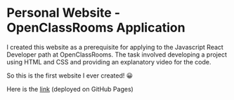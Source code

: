 # Personal Website - OpenClassRooms Application

I created this website as a prerequisite for applying to the Javascript React Developer path at OpenClassRooms. The task involved developing a project using HTML and CSS and providing an explanatory video for the code.

So this is the first website I ever created! 😀

Here is the [link](https://elisepinot.github.io/Personal_Website_OC_Application/) (deployed on GitHub Pages)
